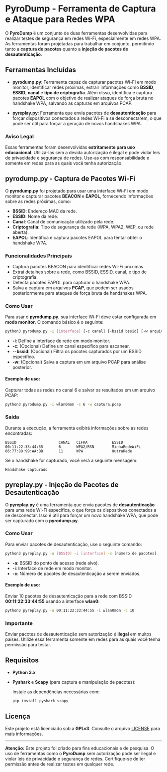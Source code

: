 # PyroDump - Ferramenta de Captura e Ataque para Redes WPA

O **PyroDump** é um conjunto de duas ferramentas desenvolvidas para realizar testes de segurança em redes Wi-Fi, especialmente em redes WPA. As ferramentas foram projetadas para trabalhar em conjunto, permitindo tanto a **captura de pacotes** quanto a **injeção de pacotes de desautenticação**.

## Ferramentas Incluídas

- **pyrodump.py**: Ferramenta capaz de capturar pacotes Wi-Fi em modo monitor, identificar redes próximas, extrair informações como **BSSID**, **ESSID**, **canal** e **tipo de criptografia**. Além disso, identifica e captura pacotes **EAPOL** com o objetivo de realizar ataques de força bruta no handshake WPA, salvando as capturas em arquivos PCAP.
  
- **pyreplay.py**: Ferramenta que envia pacotes de **desautenticação** para forçar dispositivos conectados a redes Wi-Fi a se desconectarem, o que pode ser útil para forçar a geração de novos handshakes WPA.

### Aviso Legal

Essas ferramentas foram desenvolvidas **estritamente para uso educacional**. Utilizá-las sem a devida autorização é ilegal e pode violar leis de privacidade e segurança de redes. Use-as com responsabilidade e somente em redes para as quais você tenha autorização.

## pyrodump.py - Captura de Pacotes Wi-Fi

O **pyrodump.py** foi projetado para usar uma interface Wi-Fi em modo monitor e capturar pacotes **BEACON** e **EAPOL**, fornecendo informações sobre as redes próximas, como:

- **BSSID**: Endereço MAC da rede.
- **ESSID**: Nome da rede.
- **Canal**: Canal de comunicação utilizado pela rede.
- **Criptografia**: Tipo de segurança da rede (WPA, WPA2, WEP, ou rede aberta).
- **EAPOL**: Identifica e captura pacotes EAPOL para tentar obter o handshake WPA.

### Funcionalidades Principais

- Captura pacotes BEACON para identificar redes Wi-Fi próximas.
- Extrai detalhes sobre a rede, como BSSID, ESSID, canal, e tipo de criptografia.
- Detecta pacotes EAPOL para capturar o handshake WPA.
- Salva a captura em arquivos **PCAP**, que podem ser usados posteriormente para ataques de força bruta de handshakes WPA.

### Como Usar

Para usar o **pyrodump.py**, sua interface Wi-Fi deve estar configurada em **modo monitor**. O comando básico é o seguinte:

```bash
python3 pyrodump.py -i [interface] [-c canal] [-bssid bssid] [-w arquivo]
```

- **-i**: Define a interface de rede em modo monitor.
- **-c**: (Opcional) Define um canal específico para escanear.
- **--bssid**: (Opcional) Filtra os pacotes capturados por um BSSID específico.
- **-w**: (Opcional) Salva a captura em um arquivo PCAP para análise posterior.

#### Exemplo de uso:

Capturar todas as redes no canal 6 e salvar os resultados em um arquivo PCAP:

```bash
python3 pyrodump.py -i wlan0mon -c 6 -w captura.pcap
```

### Saída

Durante a execução, a ferramenta exibirá informações sobre as redes encontradas:

```
BSSID                   CANAL   CIFRA           ESSID
00:11:22:33:44:55       6       WPA2/RSN        MinhaRedeWiFi
66:77:88:99:AA:BB       11      WPA             OutraRede
```

Se o handshake for capturado, você verá a seguinte mensagem:

```
Handshake capturado
```

## pyreplay.py - Injeção de Pacotes de Desautenticação

O **pyreplay.py** é uma ferramenta que envia pacotes de **desautenticação** para uma rede Wi-Fi específica, o que força os dispositivos conectados a se desconectar. Isso é útil para forçar um novo handshake WPA, que pode ser capturado com o **pyrodump.py**.

### Como Usar

Para enviar pacotes de desautenticação, use o seguinte comando:

```bash
python3 pyreplay.py -a [BSSID] -i [interface] -c [número de pacotes]
```

- **-a**: BSSID do ponto de acesso (rede alvo).
- **-i**: Interface de rede em modo monitor.
- **-c**: Número de pacotes de desautenticação a serem enviados.

#### Exemplo de uso:

Enviar 10 pacotes de desautenticação para a rede com BSSID **00:11:22:33:44:55** usando a interface **wlan0**:

```bash
python3 pyreplay.py -a 00:11:22:33:44:55 -i wlan0mon -c 10
```

### Importante

Enviar pacotes de desautenticação sem autorização é **ilegal** em muitos países. Utilize essa ferramenta somente em redes para as quais você tenha permissão para testar.

## Requisitos

- **Python 3.x**
- **Pyshark** e **Scapy** (para captura e manipulação de pacotes):
  
  Instale as dependências necessárias com:

  ```bash
  pip install pyshark scapy
  ```

## Licença

Este projeto está licenciado sob a **GPLv3**. Consulte o arquivo [LICENSE](../LICENSE) para mais informações.

---

**Atenção:** Este projeto foi criado para fins educacionais e de pesquisa. O uso de ferramentas como o **PyroDump** sem autorização pode ser ilegal e violar leis de privacidade e segurança de redes. Certifique-se de ter permissão antes de realizar testes em qualquer rede.

